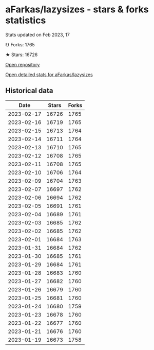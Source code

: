 # aFarkas/lazysizes - stars & forks statistics

Stats updated on Feb 2023, 17

☋ Forks: 1765

★ Stars: 16726

[Open repository](https://github.com/aFarkas/lazysizes)

[Open detailed stats for aFarkas/lazysizes](https://reviewgithub.com/rep/aFarkas/lazysizes)

## Historical data
| Date | Stars | Forks |
|------|-------|-------|
| 2023-02-17 | 16726 | 1765 | 
| 2023-02-16 | 16719 | 1765 | 
| 2023-02-15 | 16713 | 1764 | 
| 2023-02-14 | 16711 | 1764 | 
| 2023-02-13 | 16710 | 1765 | 
| 2023-02-12 | 16708 | 1765 | 
| 2023-02-11 | 16708 | 1765 | 
| 2023-02-10 | 16706 | 1764 | 
| 2023-02-09 | 16704 | 1763 | 
| 2023-02-07 | 16697 | 1762 | 
| 2023-02-06 | 16694 | 1762 | 
| 2023-02-05 | 16691 | 1761 | 
| 2023-02-04 | 16689 | 1761 | 
| 2023-02-03 | 16685 | 1762 | 
| 2023-02-02 | 16685 | 1762 | 
| 2023-02-01 | 16684 | 1763 | 
| 2023-01-31 | 16684 | 1762 | 
| 2023-01-30 | 16685 | 1761 | 
| 2023-01-29 | 16684 | 1761 | 
| 2023-01-28 | 16683 | 1760 | 
| 2023-01-27 | 16682 | 1760 | 
| 2023-01-26 | 16679 | 1760 | 
| 2023-01-25 | 16681 | 1760 | 
| 2023-01-24 | 16680 | 1759 | 
| 2023-01-23 | 16678 | 1760 | 
| 2023-01-22 | 16677 | 1760 | 
| 2023-01-21 | 16676 | 1760 | 
| 2023-01-19 | 16673 | 1758 | 

